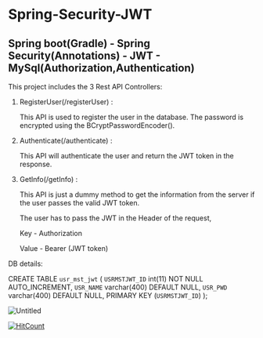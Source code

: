 # Spring-Security-JWT
## Spring boot(Gradle) - Spring Security(Annotations) - JWT - MySql(Authorization,Authentication)


This project includes the 3 Rest API Controllers:

1) RegisterUser(/registerUser) :

   This API is used to register the user in the database. The password is encrypted using the BCryptPasswordEncoder().
  
2) Authenticate(/authenticate) :

	This API will authenticate the user and return the JWT token in the response.
	
3) GetInfo(/getInfo) :

	This API is just a dummy method to get the information from the server if the user passes the valid JWT token.

	The user has to pass the JWT in the Header of the request,
	
	Key - Authorization
	
	Value - Bearer (JWT token)

DB details:

CREATE TABLE `usr_mst_jwt` (
  `USRMSTJWT_ID` int(11) NOT NULL AUTO_INCREMENT,
  `USR_NAME` varchar(400) DEFAULT NULL,
  `USR_PWD` varchar(400) DEFAULT NULL,
  PRIMARY KEY (`USRMSTJWT_ID`)
);

![Untitled](https://user-images.githubusercontent.com/37022051/85832489-dda96680-b798-11ea-9771-e295b12fcb83.png)

[![HitCount](http://hits.dwyl.com/amsramarnath/Spring-Security-JWT.svg)](http://hits.dwyl.com/amsramarnath/Spring-Security-JWT)


